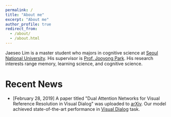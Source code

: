 ```yaml
---
permalink: /
title: "About me"
excerpt: "About me"
author_profile: true
redirect_from: 
  - /about/
  - /about.html
---
```


Jaeseo Lim is a master student who majors in cognitive science at [Seoul National University](http://en.snu.ac.kr). His supervisor is [Prof. Jooyong Park](http://psych.snu.ac.kr/en/professor/park-joo-yong). His research interests range memory, learning science, and cognitive science.

# Recent News
* [February 28, 2019] A paper titled "Dual Attention Networks for Visual Reference Resolution in Visual Dialog" was uploaded to [arXiv](https://arxiv.org/abs/1902.09368). Our model achieved state-of-the-art performance in [Visual Dialog](https://visualdialog.org) task.
